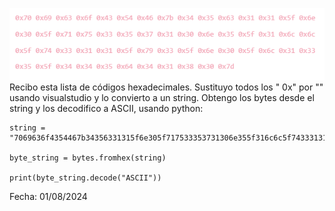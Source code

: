 ![](../../../Dockerlabs/Fáciles/Imágenes/Pasted%20image%2020240801024851.png)
Recibo esta lista de códigos hexadecimales. Sustituyo todos los " 0x" por "" usando visualstudio y lo convierto a un string. Obtengo los bytes desde el string y los decodifico a ASCII, usando python: 
```
string = "7069636f4354467b34356331315f6e305f717533353731306e355f316c6c5f743331315f79335f6e305f6c3133355f34343564343138307d"

byte_string = bytes.fromhex(string)

print(byte_string.decode("ASCII"))
```


Fecha: 01/08/2024
